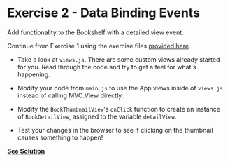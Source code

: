# Exercise 2 - Data Binding Events

Add functionality to the Bookshelf with a detailed view event.

Continue from Exercise 1 using the exercise files [provided here](https://github.com/TNBWorkshop/intro_mvc/raw/master/exercises/exercise_files.zip).

- Take a look at `views.js`. There are some custom views already started for you. Read through the code and try to get a feel for what's happening.

- Modify your code from `main.js` to use the App views inside of `views.js` instead of calling MVC.View directly.

- Modify the `BookThumbnailView`'s `onClick` function to create an instance of `BookDetailView`, assigned to the variable `detailView`.

- Test your changes in the browser to see if clicking on the thumbnail causes something to happen!

**[See Solution](./answer_1.js)**
